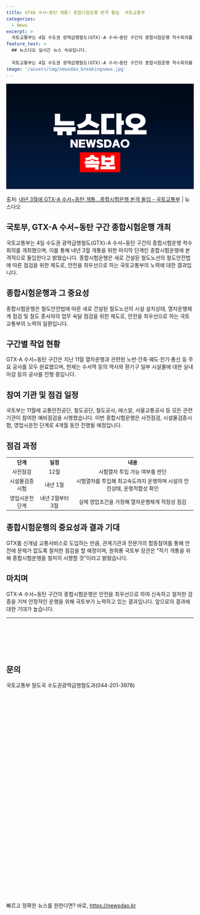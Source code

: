 ```yaml
---
title: GTXA 수서~동탄 개통! 종합시험운행 본격 돌입  국토교통부
categories:
  - News
excerpt: >
  국토교통부는 4일 수도권 광역급행철도(GTX)-A 수서~동탄 구간의 종합시험운행 착수회의를 열어 내년 3월 …
feature_text: >
  ## 뉴스다오 실시간 뉴스 속보입니다.

  국토교통부는 4일 수도권 광역급행철도(GTX)-A 수서~동탄 구간의 종합시험운행 착수회의를 열어 내년 3월 …
image: '/assets/img/newsdao_breakingnews.jpg'
---
```


![뉴스다오 속보](/assets/img/newsdao_breakingnews.jpg)

<p>출처: <a href="https://newsdao.kr/2716" rel="dofollow">내년 3월에 GTX-A 수서~동탄 개통…종합시험운행 본격 돌입 - 국토교통부</a> | 뉴스다오</p>

<h2>국토부, GTX-A 수서~동탄 구간 종합시험운행 개최</h2>
<p data-ke-size="size16">국토교통부는 4일 수도권 광역급행철도(GTX)-A 수서~동탄 구간의 종합시험운행 착수회의를 개최했으며, 이를 통해 내년 3월 개통을 위한 마지막 단계인 종합시험운행에 본격적으로 돌입한다고 밝혔습니다. 종합시험운행은 새로 건설된 철도노선의 철도안전법에 따른 점검을 위한 제도로, 안전을 최우선으로 하는 국토교통부의 노력에 대한 결과입니다.</p>

<h2 data-ke-size="size26">종합시험운행과 그 중요성</h2>
<p data-ke-size="size16">종합시험운행은 철도안전법에 따른 새로 건설된 철도노선의 시설 설치상태, 열차운행체계 점검 및 철도 종사자의 업무 숙달 점검을 위한 제도로, 안전을 최우선으로 하는 국토교통부의 노력의 일환입니다.</p>

<h2 data-ke-size="size26">구간별 작업 현황</h2>
<p data-ke-size="size16">GTX-A 수서~동탄 구간은 지난 11월 열차운행과 관련된 노반·건축·궤도·전기·통신 등 주요 공사를 모두 완료했으며, 현재는 수서역 등의 역사와 환기구 일부 시설물에 대한 실내 마감 등의 공사를 진행 중입니다.</p>

<h2 data-ke-size="size26">참여 기관 및 점검 일정</h2>
<p data-ke-size="size16">국토부는 11월에 교통안전공단, 철도공단, 철도공사, 에스알, 서울교통공사 등 모든 관련 기관이 참여한 예비점검을 시행했습니다. 이번 종합시험운행은 사전점검, 시설물검증시험, 영업시운전 단계로 4개월 동안 진행될 예정입니다.</p>

<h2 data-ke-size="size26">점검 과정</h2>
<table>
  <tr>
    <td style="text-align: center; height: 17px;"><b>단계</b></td>
    <td style="text-align: center; height: 17px;"><b>일정</b></td>
    <td style="text-align: center; height: 17px;"><b>내용</b></td>
  </tr>
  <tr>
    <td style="text-align: center; height: 17px;">사전점검</td>
    <td style="text-align: center; height: 17px;">12월</td>
    <td style="text-align: center; height: 17px;">시험열차 투입 가능 여부를 판단</td>
  </tr>
  <tr>
    <td style="text-align: center; height: 17px;">시설물검증시험</td>
    <td style="text-align: center; height: 17px;">내년 1월</td>
    <td style="text-align: center; height: 17px;">시험열차를 투입해 최고속도까지 운행하며 시설의 안전상태, 운행적합성 확인</td>
  </tr>
  <tr>
    <td style="text-align: center; height: 17px;">영업시운전 단계</td>
    <td style="text-align: center; height: 17px;">내년 2월부터 3월</td>
    <td style="text-align: center; height: 17px;">실제 영업조건을 가정해 열차운행체계 적정성 점검</td>
  </tr>
</table>

<h2 data-ke-size="size26">종합시험운행의 중요성과 결과 기대</h2>
<p data-ke-size="size16">GTX를 신개념 교통서비스로 도입하는 만큼, 관계기관과 전문가의 합동참여를 통해 안전에 문제가 없도록 철저한 점검을 할 예정이며, 원희룡 국토부 장관은 “적기 개통을 위해 종합시험운행을 철저히 시행할 것”이라고 밝혔습니다.</p>

<h2 data-ke-size="size26">마치며</h2>
<p data-ke-size="size16">GTX-A 수서~동탄 구간의 종합시험운행은 안전을 최우선으로 하여 신속하고 철저한 검증을 거쳐 안정적인 운행을 위해 국토부가 노력하고 있는 결과입니다. 앞으로의 결과에 대한 기대가 높습니다.</p>

<hr>
<p data-ke-size="size16">&nbsp;</p>
<p data-ke-size="size16">&nbsp;</p>
<p data-ke-size="size16">&nbsp;</p>
<h2 data-ke-size="size26">문의</h2>
<p data-ke-size="size16">국토교통부 철도국 수도권광역급행철도과(044-201-3978)</p>
<p data-ke-size="size16">&nbsp;</p>
<p data-ke-size="size16">&nbsp;</p>
<p data-ke-size="size16">&nbsp;</p>
<p data-ke-size="size16">&nbsp;</p>
<p data-ke-size="size16">&nbsp;</p>
<p data-ke-size="size16">&nbsp;</p>
<p data-ke-size="size16">&nbsp;</p>
<p data-ke-size="size16">&nbsp;</p>
<p data-ke-size="size16">&nbsp;</p>
<p data-ke-size="size16">&nbsp;</p>
<p data-ke-size="size16">&nbsp;</p>
<p data-ke-size="size16">&nbsp;</p>
<p data-ke-size="size16">&nbsp;</p>
<p data-ke-size="size16">&nbsp;</p>
<p data-ke-size="size16">&nbsp;</p>
<p data-ke-size="size16">&nbsp;</p>
<p data-ke-size="size16">&nbsp;</p>
<p data-ke-size="size16">&nbsp;</p> 

빠르고 정확한 뉴스를 원한다면? 바로, <a href="https://newsdao.kr" rel="dofollow">https://newsdao.kr</a>


    
